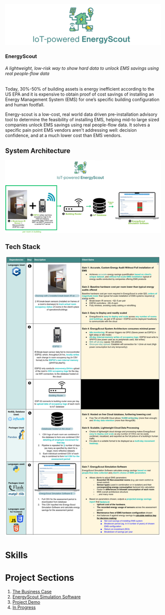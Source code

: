![alt text](pictures/banner.png)

### EnergyScout
###### A lightweight, low-risk way to show hard data to unlock EMS savings using real people-flow data

Today, 30%-50% of building assets is energy inefficient according to the US EPA and it is expensive to obtain proof of cost savings of installing an Energy Management System (EMS) for one’s specific building configuration and human footfall.

Energy-scout is a low-cost, real world data driven pre-installation advisory tool to determine the feasibility of installing EMS, helping mid-to large sized companies unlock EMS savings using real people-flow data. It solves a specific pain point EMS vendors aren't addressing well: decision confidence, and at a much lower cost than EMS vendors.

## System Architecture

![alt text](pictures/system_architecture.png)

## Tech Stack

![alt text](pictures/Table_1.png)

# Skills


# Project Sections
1. [The Business Case](markdownpages/BusinessCase.md)
2. [EnergyScout Simulation Software](markdownpages/details.md)
3. [Project Demo](markdownpages/ProjectDemo.md)
4. [In Progress](markdownpages/InProgress.md)

